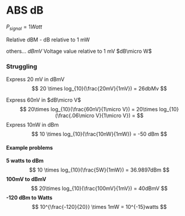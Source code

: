 # ABS dB

$P_{signal} = 1 Watt$

Relative dBM - dB relative to 1 mW

others...
$dBmV$ Voltage value relative to 1 mV
$dB\micro W$

### Struggling
Express 20 mV in dBmV
$$
20 \times log_{10}(\frac{20mV}{1mV}) = 26dbMv
$$

Express 60nV in $dB\micro V$
$$
20\times log_{10}(\frac{60nV}{1\micro V}) = 20\times log_{10}(\frac{.06\micro V}{1\micro V}) = 
$$
Express 10nW in dBm
$$
10 \times log_{10}(\frac{10nW}{1mW}) = -50 dBm
$$
#### Example problems
**5 watts to dBm**
$$
10 \times log_{10}(\frac{5W}{1mW}) = 36.9897dBm
$$
**100mV to dBmV**
$$
20\times log_{10}(\frac{100mV}{1mV}) = 40dBmV 
$$
**-120 dBm to Watts**
$$
10^{\frac{-120}{20}} \times 1mW = 10^{-15}watts
$$
